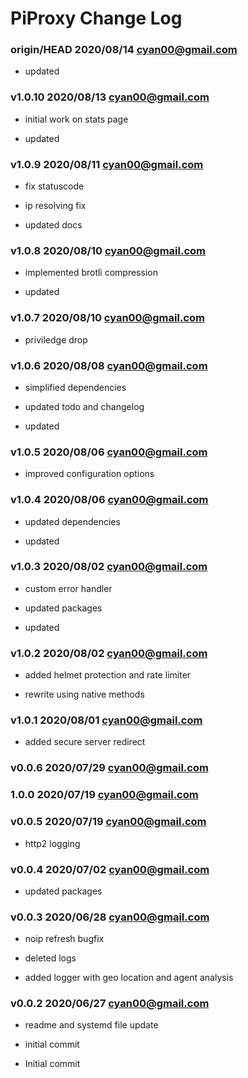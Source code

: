 # PiProxy Change Log

### **origin/HEAD** 2020/08/14 cyan00@gmail.com

- updated

### **v1.0.10** 2020/08/13 cyan00@gmail.com

- initial work on stats page

- updated

### **v1.0.9** 2020/08/11 cyan00@gmail.com

- fix statuscode

- ip resolving fix

- updated docs

### **v1.0.8** 2020/08/10 cyan00@gmail.com

- implemented brotli compression

- updated

### **v1.0.7** 2020/08/10 cyan00@gmail.com

- priviledge drop

### **v1.0.6** 2020/08/08 cyan00@gmail.com

- simplified dependencies

- updated todo and changelog

- updated

### **v1.0.5** 2020/08/06 cyan00@gmail.com

- improved configuration options

### **v1.0.4** 2020/08/06 cyan00@gmail.com

- updated dependencies

- updated

### **v1.0.3** 2020/08/02 cyan00@gmail.com

- custom error handler

- updated packages

- updated

### **v1.0.2** 2020/08/02 cyan00@gmail.com

- added helmet protection and rate limiter

- rewrite using native methods

### **v1.0.1** 2020/08/01 cyan00@gmail.com

- added secure server redirect

### **v0.0.6** 2020/07/29 cyan00@gmail.com

### **1.0.0** 2020/07/19 cyan00@gmail.com

### **v0.0.5** 2020/07/19 cyan00@gmail.com

- http2 logging

### **v0.0.4** 2020/07/02 cyan00@gmail.com

- updated packages

### **v0.0.3** 2020/06/28 cyan00@gmail.com

- noip refresh bugfix

- deleted logs

- added logger with geo location and agent analysis

### **v0.0.2** 2020/06/27 cyan00@gmail.com

- readme and systemd file update

- initial commit

- Initial commit
